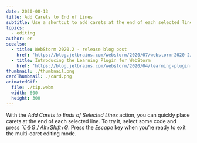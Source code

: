 ```yaml
---
date: 2020-08-13
title: Add Carets to End of Lines
subtitle: Use a shortcut to add carets at the end of each selected line.
topics:
  - editing
author: er
seealso:
  - title: WebStorm 2020.2 - release blog post
    href: 'https://blog.jetbrains.com/webstorm/2020/07/webstorm-2020-2/#code_editing'
  - title: Introducing the Learning Plugin for WebStorm
    href: 'https://blog.jetbrains.com/webstorm/2020/04/learning-plugin-for-webstorm/'
thumbnail: ./thumbnail.png
cardThumbnail: ./card.png
animatedGif:
  file: ./tip.webm
  width: 600
  height: 300
---
```

With the *Add Carets to Ends of Selected Lines* action, you can quickly place carets at the end of each selected line. To try it, select some code and press *⌥⇧G / Alt+Shift+G*. Press the *Escape* key when you’re ready to exit the multi-caret editing mode.

